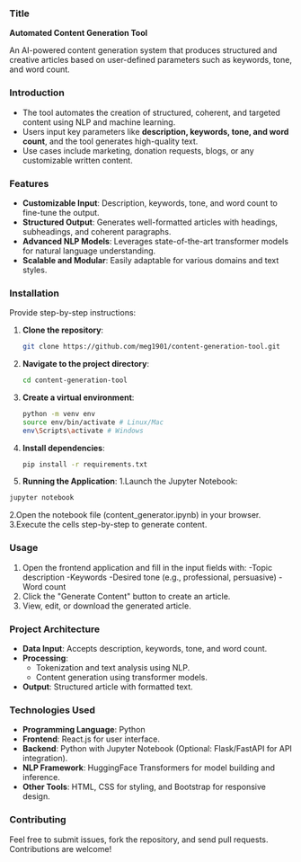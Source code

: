 
### **Title**  
**Automated Content Generation Tool**

An AI-powered content generation system that produces structured and creative articles based on user-defined parameters such as keywords, tone, and word count.

### **Introduction**   
- The tool automates the creation of structured, coherent, and targeted content using NLP and machine learning.  
- Users input key parameters like **description, keywords, tone, and word count**, and the tool generates high-quality text.  
- Use cases include marketing, donation requests, blogs, or any customizable written content.  

### **Features**  
- **Customizable Input**: Description, keywords, tone, and word count to fine-tune the output.  
- **Structured Output**: Generates well-formatted articles with headings, subheadings, and coherent paragraphs.  
- **Advanced NLP Models**: Leverages state-of-the-art transformer models for natural language understanding.  
- **Scalable and Modular**: Easily adaptable for various domains and text styles.  

### **Installation**  
Provide step-by-step instructions:  
1. **Clone the repository**:  
   ```bash  
   git clone https://github.com/meg1901/content-generation-tool.git  
   ```  
2. **Navigate to the project directory**:  
   ```bash  
   cd content-generation-tool  
   ```  
3. **Create a virtual environment**:  
   ```bash  
   python -m venv env  
   source env/bin/activate # Linux/Mac  
   env\Scripts\activate # Windows  
   ```  
4. **Install dependencies**:  
   ```bash  
   pip install -r requirements.txt  
   ```
5. **Running the Application**:
1.Launch the Jupyter Notebook:
```bash
jupyter notebook
```
2.Open the notebook file (content_generator.ipynb) in your browser.
3.Execute the cells step-by-step to generate content.

### **Usage**  
1. Open the frontend application and fill in the input fields with:
-Topic description
-Keywords
-Desired tone (e.g., professional, persuasive)
-Word count
2. Click the "Generate Content" button to create an article.
3. View, edit, or download the generated article.


### **Project Architecture**  
- **Data Input**: Accepts description, keywords, tone, and word count.  
- **Processing**:  
   - Tokenization and text analysis using NLP.  
   - Content generation using transformer models.  
- **Output**: Structured article with formatted text.  

### **Technologies Used**  
- **Programming Language**: Python  
- **Frontend**: React.js for user interface.
- **Backend**: Python with Jupyter Notebook (Optional: Flask/FastAPI for API integration).
- **NLP Framework**: HuggingFace Transformers for model building and inference.
- **Other Tools**: HTML, CSS for styling, and Bootstrap for responsive design.

### Contributing 
Feel free to submit issues, fork the repository, and send pull requests. Contributions are welcome!





